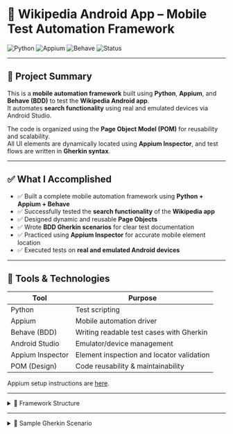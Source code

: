 # 📱 Wikipedia Android App – Mobile Test Automation Framework

![Python](https://img.shields.io/badge/Python-3.10-blue)
![Appium](https://img.shields.io/badge/Appium-Mobile--Testing-green)
![Behave](https://img.shields.io/badge/BDD-Behave-yellow)
![Status](https://img.shields.io/badge/Status-Working-success)

---

## 🔧 Project Summary

This is a **mobile automation framework** built using **Python**, **Appium**, and **Behave (BDD)** to test the **Wikipedia Android app**.  
It automates **search functionality** using real and emulated devices via Android Studio.

The code is organized using the **Page Object Model (POM)** for reusability and scalability.  
All UI elements are dynamically located using **Appium Inspector**, and test flows are written in **Gherkin syntax**.

---

## ✅ What I Accomplished

- ✅ Built a complete mobile automation framework using **Python + Appium + Behave**
- ✅ Successfully tested the **search functionality** of the **Wikipedia app**
- ✅ Designed dynamic and reusable **Page Objects**
- ✅ Wrote **BDD Gherkin scenarios** for clear test documentation
- ✅ Practiced using **Appium Inspector** for accurate mobile element location
- ✅ Executed tests on **real and emulated Android devices**

---

## 🧪 Tools & Technologies

| Tool             | Purpose                                      |
|------------------|----------------------------------------------|
| Python           | Test scripting                               |
| Appium           | Mobile automation driver                     |
| Behave (BDD)     | Writing readable test cases with Gherkin     |
| Android Studio   | Emulator/device management                   |
| Appium Inspector | Element inspection and locator validation    |
| POM (Design)     | Code reusability & maintainability           |

Appium setup instructions are [here](https://docs.google.com/document/d/1d8uaQW4R4MPP1XMDiUH8B3VjzgDYQo1oAkQ_oeS4qwk/edit#).


---

<details>
<summary>📁 Framework Structure</summary>

python-appium-automation/
│
├── app/ # App-level utilities (optional)
│
├── features/
│ ├── steps/ # Step definitions
│ └── tests/ # Feature files & environment
│ ├── wiki_search.feature
│ ├── environment.py
│ └── init.py
│
├── mobile_app/ # Appium driver/session utils
├── pages/ # Page Object Model classes
├── screenshots/ # Test execution screenshots
├── appium_script.py # Optional runner script
├── requirements.txt # Python dependencies
├── .gitignore # Ignore rules
└── README.md

pgsql
Copy
Edit

</details>

---

<details>
<summary>🧪 Sample Gherkin Scenario</summary>

```gherkin
Feature: Wikipedia search functionality

  Scenario: User can search on Wikipedia
    Given Click to Skip onboarding
    When Click Search icon
    And Search for "Python (programming language)"
    Then Verify first result is "Python (programming language)"
</details>
▶️ How to Run the Tests
<details> <summary>📦 Setup Instructions</summary>
🔧 Install dependencies

bash
Copy
Edit
pip install -r requirements.txt
📱 Start Android Emulator using Android Studio

🚀 Launch Appium Server

🧪 Run Behave Tests

bash
Copy
Edit
behave features/tests/wiki_search.feature
</details>
📸 Screenshots
Screenshots are saved automatically to the /screenshots/ directory after each test run.


📌 Note:

Appium sessions are managed before and after each scenario using environment.py

Locators and actions are modular and reusable across the app

This project is built for educational and demo purposes only

🔗 Credits
Created with ❤️ by [Your Name]
Automation Engineer | QA Tester | Python + Appium Enthusiast
